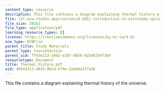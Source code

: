```yaml
---
content_type: resource
description: This file contains a diagram explaining thermal history of the universe.
file: /ol-ocw-studio-app/courses/8-282j-introduction-to-astronomy-spring-2006/4054121140159bcd5f9e2ae64e377a58_thermal_history.pdf
file_size: 20162
file_type: application/pdf
learning_resource_types: []
license: https://creativecommons.org/licenses/by-nc-sa/4.0/
ocw_type: OCWFile
parent_title: Study Materials
parent_type: CourseSection
parent_uid: ff43e213-2962-e107-d856-025d4254f3b9
resourcetype: Document
title: thermal_history.pdf
uid: 40541211-4015-9bcd-5f9e-2ae64e377a58
---
```

This file contains a diagram explaining thermal history of the universe.